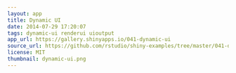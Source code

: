 ```yaml
---
layout: app
title: Dynamic UI
date: 2014-07-29 17:20:07
tags: dynamic-ui renderui uioutput
app_url: https://gallery.shinyapps.io/041-dynamic-ui
source_url: https://github.com/rstudio/shiny-examples/tree/master/041-dynamic-ui
license: MIT
thumbnail: dynamic-ui.png
---
```

